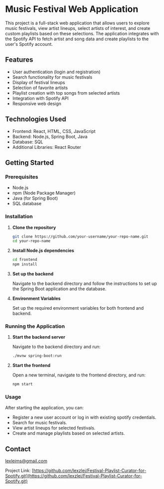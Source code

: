 # Music Festival Web Application

This project is a full-stack web application that allows users to explore music festivals, view artist lineups, select artists of interest, and create custom playlists based on these selections. The application integrates with the Spotify API to fetch artist and song data and create playlists to the user's Spotify account.

## Features

- User authentication (login and registration)
- Search functionality for music festivals
- Display of festival lineups
- Selection of favorite artists
- Playlist creation with top songs from selected artists
- Integration with Spotify API
- Responsive web design

## Technologies Used

- Frontend: React, HTML, CSS, JavaScript
- Backend: Node.js, Spring Boot, Java
- Database: SQL
- Additional Libraries: React Router

## Getting Started

### Prerequisites

- Node.js
- npm (Node Package Manager)
- Java (for Spring Boot)
- SQL database

### Installation

1. **Clone the repository**

   ```bash
   git clone https://github.com/your-username/your-repo-name.git
   cd your-repo-name

2. **Install Node.js dependencies**

   ```bash
   cd frontend
   npm install
   
3. **Set up the backend**

   Navigate to the backend directory and follow the instructions to set up the Spring Boot application and the database.

4. **Environment Variables**

   Set up the required environment variables for both frontend and backend.

### Running the Application

1. **Start the backend server**

   Navigate to the backend directory and run:
   ```bash
   ./mvnw spring-boot:run

2. **Start the frontend**

   Open a new terminal, navigate to the frontend directory, and run:
   ```bash
   npm start

### Usage

After starting the application, you can:

- Register a new user account or log in with existing spotify credentials.
- Search for music festivals.
- View artist lineups for selected festivals.
- Create and manage playlists based on selected artists.

## Contact

lexleims@gmail.com

Project Link: [https://github.com/lexzlei/Festival-Playlist-Curator-for-Spotify.git](https://github.com/lexzlei/Festival-Playlist-Curator-for-Spotify.git)

